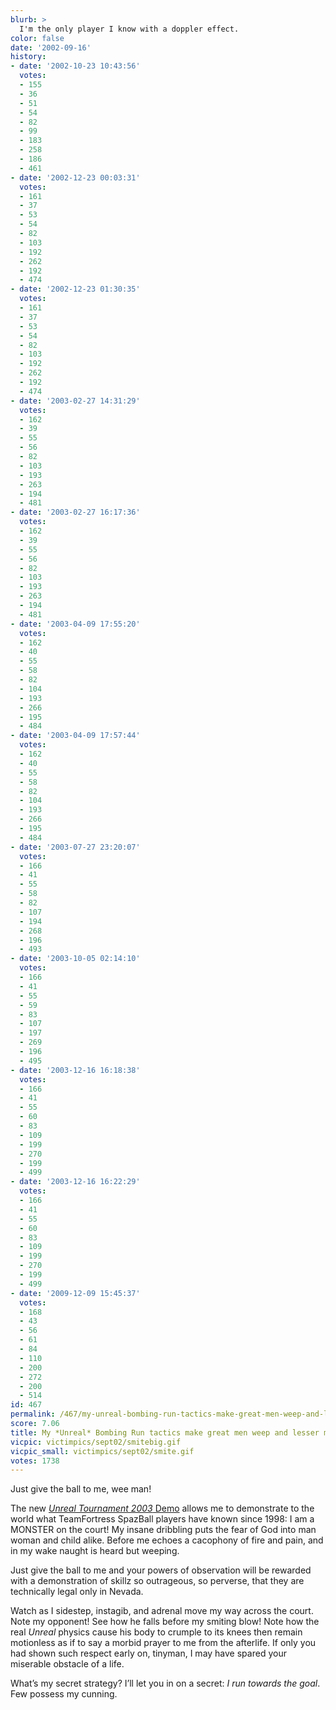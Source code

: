 ```yaml
---
blurb: >
  I'm the only player I know with a doppler effect.
color: false
date: '2002-09-16'
history:
- date: '2002-10-23 10:43:56'
  votes:
  - 155
  - 36
  - 51
  - 54
  - 82
  - 99
  - 183
  - 258
  - 186
  - 461
- date: '2002-12-23 00:03:31'
  votes:
  - 161
  - 37
  - 53
  - 54
  - 82
  - 103
  - 192
  - 262
  - 192
  - 474
- date: '2002-12-23 01:30:35'
  votes:
  - 161
  - 37
  - 53
  - 54
  - 82
  - 103
  - 192
  - 262
  - 192
  - 474
- date: '2003-02-27 14:31:29'
  votes:
  - 162
  - 39
  - 55
  - 56
  - 82
  - 103
  - 193
  - 263
  - 194
  - 481
- date: '2003-02-27 16:17:36'
  votes:
  - 162
  - 39
  - 55
  - 56
  - 82
  - 103
  - 193
  - 263
  - 194
  - 481
- date: '2003-04-09 17:55:20'
  votes:
  - 162
  - 40
  - 55
  - 58
  - 82
  - 104
  - 193
  - 266
  - 195
  - 484
- date: '2003-04-09 17:57:44'
  votes:
  - 162
  - 40
  - 55
  - 58
  - 82
  - 104
  - 193
  - 266
  - 195
  - 484
- date: '2003-07-27 23:20:07'
  votes:
  - 166
  - 41
  - 55
  - 58
  - 82
  - 107
  - 194
  - 268
  - 196
  - 493
- date: '2003-10-05 02:14:10'
  votes:
  - 166
  - 41
  - 55
  - 59
  - 83
  - 107
  - 197
  - 269
  - 196
  - 495
- date: '2003-12-16 16:18:38'
  votes:
  - 166
  - 41
  - 55
  - 60
  - 83
  - 109
  - 199
  - 270
  - 199
  - 499
- date: '2003-12-16 16:22:29'
  votes:
  - 166
  - 41
  - 55
  - 60
  - 83
  - 109
  - 199
  - 270
  - 199
  - 499
- date: '2009-12-09 15:45:37'
  votes:
  - 168
  - 43
  - 56
  - 61
  - 84
  - 110
  - 200
  - 272
  - 200
  - 514
id: 467
permalink: /467/my-unreal-bombing-run-tactics-make-great-men-weep-and-lesser-men-crumble/
score: 7.06
title: My *Unreal* Bombing Run tactics make great men weep and lesser men crumble.
vicpic: victimpics/sept02/smitebig.gif
vicpic_small: victimpics/sept02/smite.gif
votes: 1738
---
```


Just give the ball to me, wee man!

The new [*Unreal Tournament 2003*
Demo](http://web.archive.org/web/20020916000000/http://www.fileplanet.com/files/110000/112991.shtml)
allows me to demonstrate to the world what TeamFortress SpazBall players
have known since 1998: I am a MONSTER on the court! My insane dribbling
puts the fear of God into man woman and child alike. Before me echoes a
cacophony of fire and pain, and in my wake naught is heard but weeping.

Just give the ball to me and your powers of observation will be rewarded
with a demonstration of skillz so outrageous, so perverse, that they are
technically legal only in Nevada.

Watch as I sidestep, instagib, and adrenal move my way across the court.
Note my opponent! See how he falls before my smiting blow! Note how the
real *Unreal* physics cause his body to crumple to its knees then remain
motionless as if to say a morbid prayer to me from the afterlife. If
only you had shown such respect early on, tinyman, I may have spared
your miserable obstacle of a life.

What’s my secret strategy? I’ll let you in on a secret: *I run towards
the goal*. Few possess my cunning.